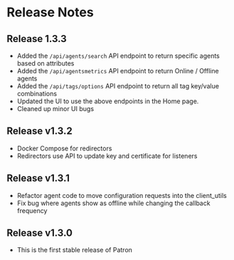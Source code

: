 # Release Notes

## Release 1.3.3
* Added the `/api/agents/search` API endpoint to return specific agents based on attributes
* Added the `/api/agentsmetrics` API endpoint to return Online / Offline agents
* Added the `/api/tags/options` API endpoint to return all tag key/value combinations
* Updated the UI to use the above endpoints in the Home page.
* Cleaned up minor UI bugs

## Release v1.3.2
* Docker Compose for redirectors
* Redirectors use API to update key and certificate for listeners

## Release v1.3.1
* Refactor agent code to move configuration requests into the client_utils
* Fix bug where agents show as offline while changing the callback frequency

## Release v1.3.0
* This is the first stable release of Patron